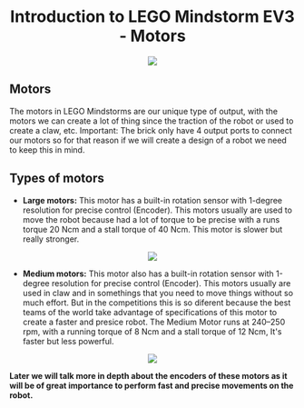<h1 align="center"> Introduction to LEGO Mindstorm EV3 - Motors</h1>

<p align="center">
  <img src="https://user-images.githubusercontent.com/101992463/200483465-c4d38d4b-7ee1-4f84-b695-e809c3cb4066.png" />
</p>

<h2> Motors </h2> 

The motors in LEGO Mindstorms are our unique type of output, with the motors we can create a lot of thing since the traction of the robot or used to create a claw, etc. Important: The brick only have 4 output ports to connect our motors so for that reason if we will create a design of a robot we need to keep this in mind.  

<h2>Types of motors</h2>

- **Large motors:** This motor has a built-in rotation sensor with 1-degree resolution for precise control (Encoder). This motors usually are used to move the robot because had a lot of torque to be precise with a runs torque 20 Ncm and a stall torque of 40 Ncm. This motor is slower but really stronger.

<p align="center">
  <img src="https://user-images.githubusercontent.com/101992463/200489434-1891ef67-2be6-4b0e-953f-fa2869fc2932.jpg" />
</p>

- **Medium motors:** This motor also has a built-in rotation sensor with 1-degree resolution for precise control (Encoder). This motors usually are used in claw and in somethings that you need to move things without so much effort. But in the competitions this is so diferent because the best teams of the world take advantage of specifications of this motor to create a faster and presice robot. The Medium Motor runs at 240–250 rpm, with a running torque of 8 Ncm and a stall torque of 12 Ncm, It's faster but less powerful. 

<p align="center">
  <img src="https://user-images.githubusercontent.com/101992463/200491643-3c24a0ab-7141-4893-a8b2-609ccb00cc4b.jpg" />
</p>

**Later we will talk more in depth about the encoders of these motors as it will be of great importance to perform fast and precise movements on the robot.** 


